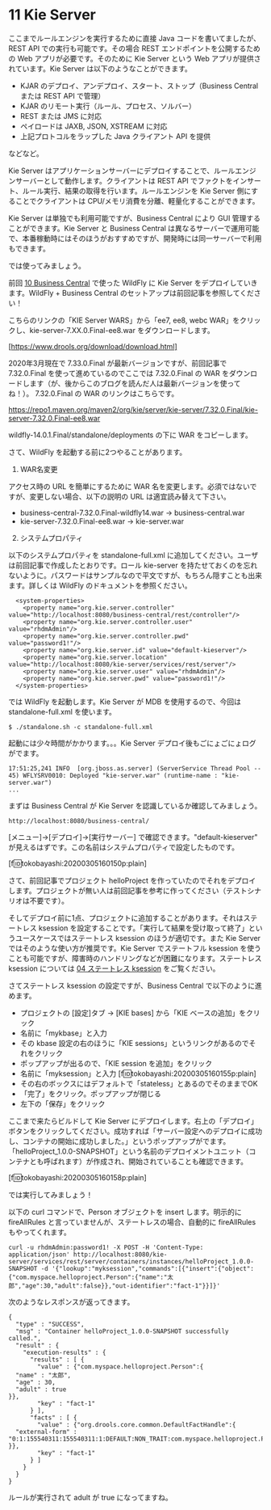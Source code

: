 # 11 Kie Server
ここまでルールエンジンを実行するために直接 Java コードを書いてましたが、REST API での実行も可能です。その場合 REST エンドポイントを公開するための Web アプリが必要です。そのために Kie Server という Web アプリが提供されています。Kie Server は以下のようなことができます。

- KJAR のデプロイ、アンデプロイ、スタート、ストップ（Business Central または REST API で管理）
- KJAR のリモート実行（ルール、プロセス、ソルバー）
- REST または JMS に対応
- ペイロードは JAXB, JSON, XSTREAM に対応
- 上記プロトコルをラップした Java クライアント API を提供

などなど。

Kie Server はアプリケーションサーバーにデプロイすることで、ルールエンジンサーバーとして動作します。クライアントは REST API でファクトをインサート、ルール実行、結果の取得を行います。ルールエンジンを Kie Server 側にすることでクライアントは CPU/メモリ消費を分離、軽量化することができます。

Kie Server は単独でも利用可能ですが、Business Central により GUI 管理することができます。Kie Server と Business Central は異なるサーバーで運用可能で、本番稼動時にはそのほうがおすすめですが、開発時には同一サーバーで利用もできます。

では使ってみましょう。

前回 [10 Business Central](https://tokobayashi.hatenablog.com/entry/2020/02/07/155603) で使った WildFly に Kie Server をデプロイしていきます。WildFly + Business Central のセットアップは前回記事を参照してください！

こちらのリンクの「KIE Server WARS」から「ee7, ee8, webc WAR」をクリックし、kie-server-7.XX.0.Final-ee8.war をダウンロードします。

[https://www.drools.org/download/download.html]

2020年3月現在で 7.33.0.Final が最新バージョンですが、前回記事で 7.32.0.Final を使って進めているのでここでは 7.32.0.Final の WAR をダウンロードします（が、後からこのブログを読んだ人は最新バージョンを使ってね！）。 7.32.0.Final の WAR のリンクはこちらです。

https://repo1.maven.org/maven2/org/kie/server/kie-server/7.32.0.Final/kie-server-7.32.0.Final-ee8.war

wildfly-14.0.1.Final/standalone/deployments の下に WAR をコピーします。

さて、WildFly を起動する前に2つやることがあります。

1) WAR名変更

アクセス時の URL を簡単にするために WAR 名を変更します。必須ではないですが、変更しない場合、以下の説明の URL は適宜読み替えて下さい。

- business-central-7.32.0.Final-wildfly14.war -> business-central.war
- kie-server-7.32.0.Final-ee8.war -> kie-server.war

2) システムプロパティ

以下のシステムプロパティを standalone-full.xml に追加してください。ユーザは前回記事で作成したとおりです。ロール kie-server を持たせておくのを忘れないように。パスワードはサンプルなので平文ですが、もちろん隠すことも出来ます。詳しくは WildFly のドキュメントを参照ください。

```
  <system-properties>
    <property name="org.kie.server.controller" value="http://localhost:8080/business-central/rest/controller"/>
    <property name="org.kie.server.controller.user" value="rhdmAdmin"/>
    <property name="org.kie.server.controller.pwd" value="password1!"/>
    <property name="org.kie.server.id" value="default-kieserver"/>
    <property name="org.kie.server.location" value="http://localhost:8080/kie-server/services/rest/server"/>
    <property name="org.kie.server.user" value="rhdmAdmin"/>
    <property name="org.kie.server.pwd" value="password1!"/>
  </system-properties>
```

では WildFly を起動します。Kie Server が MDB を使用するので、今回は standalone-full.xml を使います。

```
$ ./standalone.sh -c standalone-full.xml
```

起動には少々時間がかかります。。。Kie Server デプロイ後もごにょごにょログがでます。

```
17:51:25,241 INFO  [org.jboss.as.server] (ServerService Thread Pool -- 45) WFLYSRV0010: Deployed "kie-server.war" (runtime-name : "kie-server.war")
...
```

まずは Business Central が Kie Server を認識しているか確認してみましょう。

```
http://localhost:8080/business-central/
```

[メニュー]->[デプロイ]->[実行サーバー] で確認できます。"default-kieserver" が見えるはずです。この名前はシステムプロパティで設定したものです。

[f:id:tokobayashi:20200305160150p:plain]

さて、前回記事でプロジェクト helloProject を作っていたのでそれをデプロイします。プロジェクトが無い人は前回記事を参考に作ってください（テストシナリオは不要です）。

そしてデプロイ前に1点、プロジェクトに追加することがあります。それはステートレス ksession を設定することです。「実行して結果を受け取って終了」というユースケースではステートレス ksession のほうが適切です。また Kie Server ではそのような使い方が推奨です。Kie Server でステートフル ksession を使うことも可能ですが、障害時のハンドリングなどが困難になります。ステートレス ksession については [04 ステートレス ksession](https://tokobayashi.hatenablog.com/entry/2019/05/15/174642) をご覧ください。

さてステートレス ksession の設定ですが、Business Central で以下のように進めます。

- プロジェクトの [設定]タブ -> [KIE bases] から「KIE ベースの追加」をクリック
- 名前に「mykbase」と入力
- その kbase 設定の右のほうに「KIE sessions」というリンクがあるのでそれをクリック
- ポップアップが出るので、「KIE session を追加」をクリック
- 名前に「myksession」と入力
[f:id:tokobayashi:20200305160155p:plain]
- その右のボックスにはデフォルトで「stateless」とあるのでそのままでOK
- 「完了」をクリック。ポップアップが閉じる
- 左下の「保存」をクリック

ここまで来たらビルドして Kie Server にデプロイします。右上の「デプロイ」ボタンをクリックしてください。成功すれば「サーバー設定へのデプロイに成功し、コンテナの開始に成功しました。」というポップアップがでます。「helloProject_1.0.0-SNAPSHOT」という名前のデプロイメントユニット（コンテナとも呼ばれます）が作成され、開始されていることも確認できます。

[f:id:tokobayashi:20200305160158p:plain]

では実行してみましょう！

以下の curl コマンドで、Person オブジェクトを insert します。明示的に fireAllRules と言っていませんが、ステートレスの場合、自動的に fireAllRules もやってくれます。
```
curl -u rhdmAdmin:password1! -X POST -H 'Content-Type: application/json' http://localhost:8080/kie-server/services/rest/server/containers/instances/helloProject_1.0.0-SNAPSHOT -d '{"lookup":"myksession","commands":[{"insert":{"object":{"com.myspace.helloproject.Person":{"name":"太郎","age":30,"adult":false}},"out-identifier":"fact-1"}}]}'
```
次のようなレスポンスが返ってきます。
```
{
  "type" : "SUCCESS",
  "msg" : "Container helloProject_1.0.0-SNAPSHOT successfully called.",
  "result" : {
    "execution-results" : {
      "results" : [ {
        "value" : {"com.myspace.helloproject.Person":{
  "name" : "太郎",
  "age" : 30,
  "adult" : true
}},
        "key" : "fact-1"
      } ],
      "facts" : [ {
        "value" : {"org.drools.core.common.DefaultFactHandle":{
  "external-form" : "0:1:155540311:155540311:1:DEFAULT:NON_TRAIT:com.myspace.helloproject.Person"
}},
        "key" : "fact-1"
      } ]
    }
  }
}
```
ルールが実行されて adult が true になってますね。
